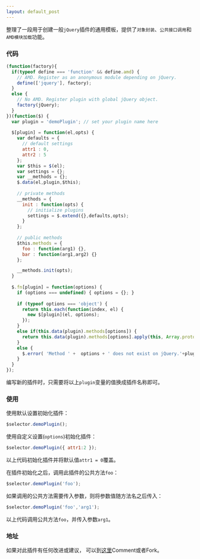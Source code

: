 ```yaml
---
layout: default_post
---
```


整理了一段用于创建一般`jQuery`插件的通用模板，提供了`对象封装`、`公共接口调用`和`AMD模块加载`功能。


### 代码

```javascript
(function(factory){
  if(typeof define === 'function' && define.amd) {
    // AMD. Register as an anonymous module depending on jQuery.
    define(['jquery'], factory);
  }
  else {
    // No AMD. Register plugin with global jQuery object.
    factory(jQuery);
  }
})(function($) {
  var plugin = 'demoPlugin'; // set your plugin name here
  
  $[plugin] = function(el,opts) {
    var defaults = {
      // default settings
      attr1 : 0,
      attr2 : 5
    };
    var $this = $(el);
    var settings = {};
    var __methods = {};
    $.data(el,plugin,$this);
    
    // private methods
    __methods = {
      init : function(opts) {
        // initialize plugins
        settings = $.extend({},defaults,opts);
      }
    };
    
    // public methods
    $this.methods = {
      foo : function(arg1) {},
      bar : function(arg1,arg2) {}
    };

    __methods.init(opts);
  }
  
  $.fn[plugin] = function(options) {
    if (options === undefined) { options = {}; }
    
    if (typeof options === 'object') {
      return this.each(function(index, el) {
        new $[plugin](el, options);
      });
    }
    else if(this.data(plugin).methods[options]) {
      return this.data(plugin).methods[options].apply(this, Array.prototype.slice.call( arguments, 1 ));
    }
    else {
      $.error( 'Method ' +  options + ' does not exist on jQuery.'+plugin );
    } 
  }
});
```

编写新的插件时，只需要将以上`plugin`变量的值换成插件名称即可。

### 使用

使用默认设置初始化插件：

```javascript
$selector.demoPlugin();
```


使用自定义设置(`options`)初始化插件：

```javascript
$selector.demoPlugin({ attr1:2 });
```

以上代码初始化插件并将默认值`attr1 = 0`覆盖。


在插件初始化之后，调用此插件的公共方法`foo`：

```javascript
$selector.demoPlugin('foo');
```

如果调用的公共方法需要传入参数，则将参数值随方法名之后传入：

```javascript
$selector.demoPlugin('foo','arg1');
```

以上代码调用公共方法`foo`，并传入参数`arg1`。

### 地址

如果对此插件有任何改进或建议， 可以到[这里](https://gist.github.com/KarlBao/e46b5da8e767a7fe858398254744727d)Comment或者Fork。
